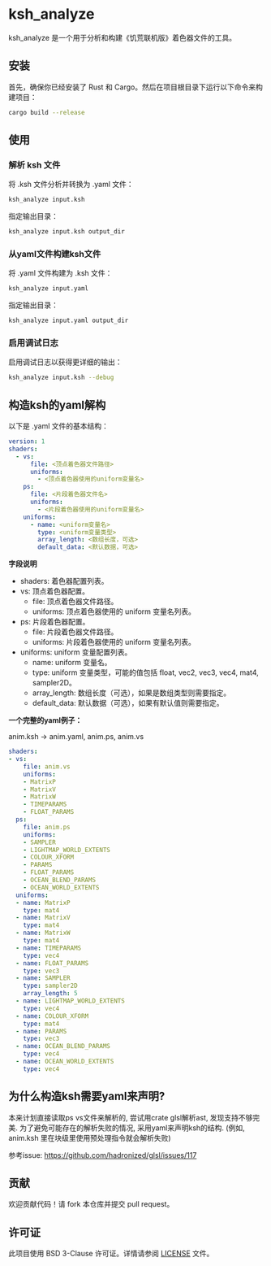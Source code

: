 # ksh_analyze

ksh_analyze 是一个用于分析和构建《饥荒联机版》着色器文件的工具。

## 安装

首先，确保你已经安装了 Rust 和 Cargo。然后在项目根目录下运行以下命令来构建项目：

```sh
cargo build --release
```

## 使用

### 解析 ksh 文件

将 .ksh 文件分析并转换为 .yaml 文件：

```sh
ksh_analyze input.ksh
```

指定输出目录：

```sh
ksh_analyze input.ksh output_dir
```

### 从yaml文件构建ksh文件

将 .yaml 文件构建为 .ksh 文件：

```sh
ksh_analyze input.yaml
```

指定输出目录：

```sh
ksh_analyze input.yaml output_dir
```

### 启用调试日志

启用调试日志以获得更详细的输出：

```sh
ksh_analyze input.ksh --debug
```

## 构造ksh的yaml解构

以下是 .yaml 文件的基本结构：

```yaml
version: 1
shaders:
  - vs:
      file: <顶点着色器文件路径>
      uniforms:
        - <顶点着色器使用的uniform变量名>
    ps:
      file: <片段着色器文件名>
      uniforms:
        - <片段着色器使用的uniform变量名>
    uniforms:
      - name: <uniform变量名>
        type: <uniform变量类型>
        array_length: <数组长度，可选>
        default_data: <默认数据，可选>
```
**字段说明**
* shaders: 着色器配置列表。
* vs: 顶点着色器配置。
  * file: 顶点着色器文件路径。
  * uniforms: 顶点着色器使用的 uniform 变量名列表。
* ps: 片段着色器配置。
  * file: 片段着色器文件路径。
  * uniforms: 片段着色器使用的 uniform 变量名列表。
* uniforms: uniform 变量配置列表。
  * name: uniform 变量名。
  * type: uniform 变量类型，可能的值包括 float, vec2, vec3, vec4, mat4, sampler2D。
  * array_length: 数组长度（可选），如果是数组类型则需要指定。
  * default_data: 默认数据（可选），如果有默认值则需要指定。

**一个完整的yaml例子：**

anim.ksh -> anim.yaml, anim.ps, anim.vs

```yaml
shaders:
- vs:
    file: anim.vs
    uniforms:
    - MatrixP
    - MatrixV
    - MatrixW
    - TIMEPARAMS
    - FLOAT_PARAMS
  ps:
    file: anim.ps
    uniforms:
    - SAMPLER
    - LIGHTMAP_WORLD_EXTENTS
    - COLOUR_XFORM
    - PARAMS
    - FLOAT_PARAMS
    - OCEAN_BLEND_PARAMS
    - OCEAN_WORLD_EXTENTS
  uniforms:
  - name: MatrixP
    type: mat4
  - name: MatrixV
    type: mat4
  - name: MatrixW
    type: mat4
  - name: TIMEPARAMS
    type: vec4
  - name: FLOAT_PARAMS
    type: vec3
  - name: SAMPLER
    type: sampler2D
    array_length: 5
  - name: LIGHTMAP_WORLD_EXTENTS
    type: vec4
  - name: COLOUR_XFORM
    type: mat4
  - name: PARAMS
    type: vec3
  - name: OCEAN_BLEND_PARAMS
    type: vec4
  - name: OCEAN_WORLD_EXTENTS
    type: vec4

```
## 为什么构造ksh需要yaml来声明?

本来计划直接读取ps vs文件来解析的, 尝试用crate glsl解析ast, 发现支持不够完美. 为了避免可能存在的解析失败的情况, 采用yaml来声明ksh的结构. (例如, anim.ksh 里在块级里使用预处理指令就会解析失败)

参考issue: https://github.com/hadronized/glsl/issues/117

## 贡献

欢迎贡献代码！请 fork 本仓库并提交 pull request。

## 许可证

此项目使用 BSD 3-Clause 许可证。详情请参阅 [LICENSE](./LICENSE) 文件。

